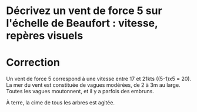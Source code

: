 # Décrivez un vent de force 5 sur l'échelle de Beaufort : vitesse, repères visuels

# Correction
Un vent de force 5 correspond à une vitesse entre 17 et 21kts ((5-1)x5 = 20). La mer du vent est constituée de vagues modérées, de 2 à 3m au large. Toutes les vagues moutonnent, et il y a parfois des embruns.

À terre, la cime de tous les arbres est agitée.